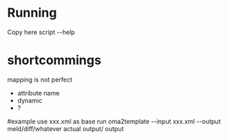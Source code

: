 # Running

Copy here script --help

# shortcommings

mapping is not perfect
- attribute name
- dynamic
- ? 


#example
use xxx.xml as base
run oma2template --input xxx.xml --output
meld/diff/whatever actual output/ output
